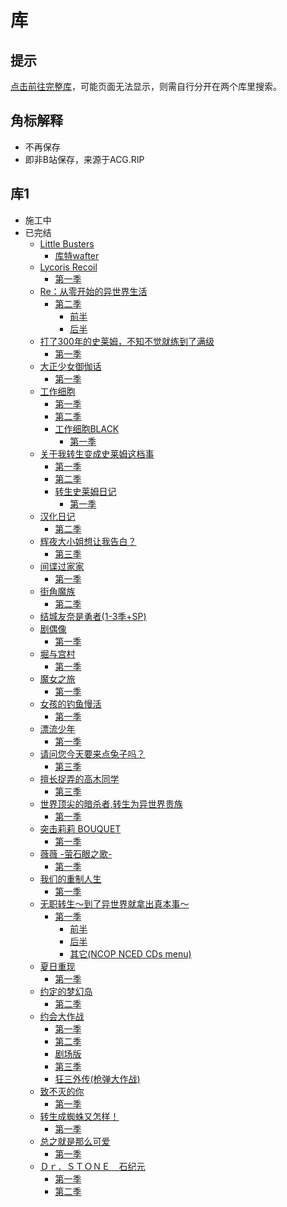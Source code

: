 # 库

## 提示

[点击前往完整库](/lib/all.md)，可能页面无法显示，则需自行分开在两个库里搜索。  

## 角标解释

- <Badge type="danger" text="弃更{已有集数}" />不再保存  
- <Badge type="warning" text="无弹幕" />即非B站保存，来源于ACG.RIP  

## 库1

- 施工中
- 已完结
  - [Little Busters](../lib/Little%20Busters/)
    - [库特wafter](../lib/Little%20Busters/库特wafter/)
  - [Lycoris Recoil](../lib/Lycoris%20Recoil/)
    - [第一季](../lib/Lycoris%20Recoil/第一季/)<Badge type="danger" text="弃更1-6" /><Badge type="warning" text="无弹幕" />
  - [Re：从零开始的异世界生活](../lib/Re：从零开始的异世界生活/)
    - [第二季](../lib/Re：从零开始的异世界生活/第二季/)
      - [前半](../lib/Re：从零开始的异世界生活/第二季/前半/)
      - [后半](../lib/Re：从零开始的异世界生活/第二季/后半/)
  - [打了300年的史莱姆，不知不觉就练到了满级](../lib/打了300年的史莱姆，不知不觉就练到了满级/)
    - [第一季](../lib/打了300年的史莱姆，不知不觉就练到了满级/第一季/)
  - [大正少女御伽话](../lib/大正少女御伽话/)
    - [第一季](../lib/大正少女御伽话/第一季/)
  - [工作细胞](../lib/工作细胞/)
    - [第一季](../lib/工作细胞/第一季/)
    - [第二季](../lib/工作细胞/第二季/)
    - [工作细胞BLACK](../lib/工作细胞/工作细胞BLACK/)
      - [第一季](../lib/工作细胞/工作细胞BLACK/第一季/)
  - [关于我转生变成史莱姆这档事](../lib/关于我转生变成史莱姆这档事/)
    - [第一季](../lib/关于我转生变成史莱姆这档事/第一季/)
    - [第二季](../lib/关于我转生变成史莱姆这档事/第二季/)
    - [转生史莱姆日记](../lib/关于我转生变成史莱姆这档事/转生史莱姆日记/)
      - [第一季](../lib/关于我转生变成史莱姆这档事/转生史莱姆日记/第一季/)
  - [汉化日记](../lib/汉化日记/)
    - [第二季](../lib/汉化日记/第二季/)
  - [辉夜大小姐想让我告白？](../lib/辉夜大小姐想让我告白？/)
    - [第三季](../lib/辉夜大小姐想让我告白？/第三季/)<Badge type="warning" text="无弹幕" />
  - [间谍过家家](../lib/间谍过家家/)
    - [第一季](../lib/间谍过家家/第一季/)<Badge type="danger" text="弃更1-3" /><Badge type="warning" text="无弹幕" />
  - [街角魔族](../lib/街角魔族/)
    - [第二季](../lib/街角魔族/第二季/)<Badge type="warning" text="无弹幕" />
  - [结城友奈是勇者(1-3季+SP)](../lib/结城友奈是勇者/)
  - [剧偶像](../lib/剧偶像/)
    - [第一季](../lib/剧偶像/第一季/)
  - [堀与宫村](../lib/堀与宫村/)
    - [第一季](../lib/堀与宫村/第一季/)
  - [魔女之旅](../lib/魔女之旅/)
    - [第一季](../lib/魔女之旅/第一季/)
  - [女孩的钓鱼慢活](../lib/女孩的钓鱼慢活/)
    - [第一季](../lib/女孩的钓鱼慢活/第一季/)<Badge type="warning" text="无弹幕" />
  - [漂流少年](../lib/漂流少年/)
    - [第一季](../lib/漂流少年/第一季/)
  - [请问您今天要来点兔子吗？](../lib/请问您今天要来点兔子吗？/)
    - [第三季](../lib/请问您今天要来点兔子吗？/第三季/)
  - [擅长捉弄的高木同学](../lib/擅长捉弄的高木同学/)
    - [第三季](../擅长捉弄的高木同学/第三季/)
  - [世界顶尖的暗杀者,转生为异世界贵族](../lib/世界顶尖的暗杀者,转生为异世界贵族/)
    - [第一季](../lib/世界顶尖的暗杀者,转生为异世界贵族/第一季/)
  - [突击莉莉 BOUQUET](../lib/突击莉莉%20BOUQUET/)
    - [第一季](../lib/突击莉莉%20BOUQUET/第一季/)
  - [薇薇 -萤石眼之歌-](../lib/薇薇%20-萤石眼之歌-/)
    - [第一季](../lib/薇薇%20-萤石眼之歌-/第一季/)
  - [我们的重制人生](../lib/我们的重制人生/)
    - [第一季](../lib/我们的重制人生/第一季/)
  - [无职转生～到了异世界就拿出真本事～](../lib/无职转生～到了异世界就拿出真本事～/)
    - [第一季](../lib/无职转生～到了异世界就拿出真本事～/第一季/)
      - [前半](../lib/无职转生～到了异世界就拿出真本事～/第一季/前半/)
      - [后半](../lib/无职转生～到了异世界就拿出真本事～/第一季/后半/)
      - [其它(NCOP NCED CDs menu)](../lib/无职转生～到了异世界就拿出真本事～/第一季/其它/)
  - [夏日重现](../lib/夏日重现/)
    - [第一季](../lib/夏日重现/第一季/)<Badge type="danger" text="弃更1-17" /><Badge type="warning" text="无弹幕" />
  - [约定的梦幻岛](../lib/约定的梦幻岛/)
    - [第二季](../lib/约定的梦幻岛/第二季/)<Badge type="danger" text="弃更1-2" />
  - [约会大作战](../lib/约会大作战/)
    - [第一季](../lib/约会大作战/第一季/)
    - [第二季](../lib/约会大作战/第二季/)
    - [剧场版](../lib/约会大作战/剧场版/)
    - [第三季](../lib/约会大作战/第三季/)
    - [狂三外传(枪弹大作战)](../lib/约会大作战/狂三外传(枪弹大作战)/)
  - [致不灭的你](../lib/致不灭的你/)
    - [第一季](../lib/致不灭的你/第一季/)
  - [转生成蜘蛛又怎样！](../lib/转生成蜘蛛又怎样！/)
    - [第一季](../lib/转生成蜘蛛又怎样！/第一季/)
  - [总之就是那么可爱](../lib/总之就是那么可爱/)
    - [第一季](../lib/总之就是那么可爱/第一季/)
  - [Ｄｒ．ＳＴＯＮＥ　石纪元](../lib/%EF%BC%A4%EF%BD%92%EF%BC%8E%EF%BC%B3%EF%BC%B4%EF%BC%AF%EF%BC%AE%EF%BC%A5%E3%80%80%E7%9F%B3%E7%BA%AA%E5%85%83/)
    - [第一季](../lib/%EF%BC%A4%EF%BD%92%EF%BC%8E%EF%BC%B3%EF%BC%B4%EF%BC%AF%EF%BC%AE%EF%BC%A5%E3%80%80%E7%9F%B3%E7%BA%AA%E5%85%83/第一季/)
    - [第二季](../lib/%EF%BC%A4%EF%BD%92%EF%BC%8E%EF%BC%B3%EF%BC%B4%EF%BC%AF%EF%BC%AE%EF%BC%A5%E3%80%80%E7%9F%B3%E7%BA%AA%E5%85%83/第二季/)
